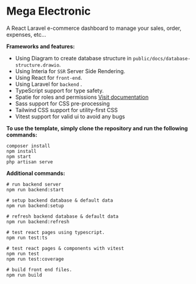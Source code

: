 # Mega Electronic

A React Laravel e-commerce dashboard to manage your sales, order, expenses, etc...

**Frameworks and features:**

- Using Diagram to create database structure in `public/docs/database-structure.drawio`.
- Using Interia for `SSR` Server Side Rendering.
- Using React for `front-end`.
- Using Laravel for `backend` .
- TypeScript support for type safety.
- Spatie for roles and permissions [Visit documentation](https://spatie.be/docs/laravel-permission/v5/introduction)
- Sass support for CSS pre-processing
- Tailwind CSS support for utility-first CSS
- Vitest support for valid ui to avoid any bugs

**To use the template, simply clone the repository and run the following commands:**

```shell
composer install
npm install
npm start
php artisan serve
```

**Additional commands:**

```shell
# run backend server
npm run backend:start

# setup backend database & default data
npm run backend:setup

# refresh backend database & default data
npm run backend:refresh

# test react pages using typescript.
npm run test:ts

# test react pages & components with vitest
npm run test
npm run test:coverage

# build front end files.
npm run build
```
